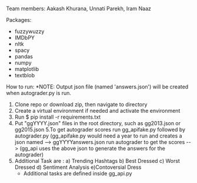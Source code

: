 Team members: Aakash Khurana, Unnati Parekh, Iram Naaz


Packages:
* fuzzywuzzy
* IMDbPY
* nltk
* spacy
* pandas
* numpy
* matplotlib
* textblob


How to run:
*NOTE: Output json file (named 'answers.json') will be created when autograder.py is run. 


1. Clone repo or download zip, then navigate to directory
2. Create a virtual environment if needed and activate the environment
3. Run $ pip install -r  requirements.txt
4. Put "ggYYYY.json" files in the root directory, such as gg2013.json or gg2015.json 
5.To get autograder scores run gg_apifake.py followed by autograder.py
(gg_apifake.py would need a year to run and creates a json named --> ggYYYYanswers.json
 run autograder to get the scores --> (gg_api uses the above json to generate the answers for the autograder)
 6. Additional Task are : a) Trending Hashtags b) Best Dressed c) Worst Dressed d) Sentiment Analysis e)Contoversial Dress
    - Additional tasks are defined inside gg_api.py
    
